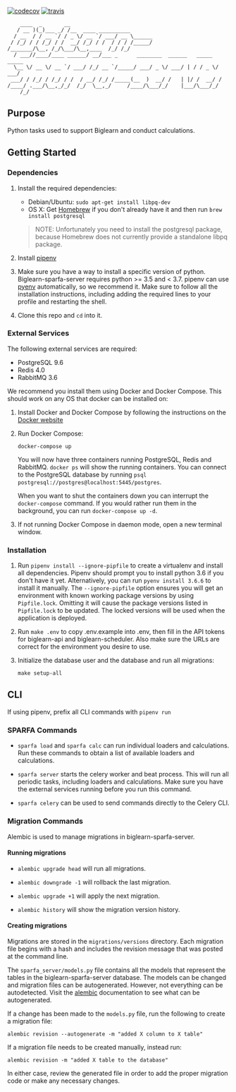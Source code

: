 [![codecov](https://codecov.io/gh/openstax/biglearn-sparfa-server/branch/master/graph/badge.svg)](https://codecov.io/gh/openstax/biglearn-sparfa-server)
[![travis](https://travis-ci.org/openstax/biglearn-sparfa-server.svg?branch=master)](https://travis-ci.org/openstax/biglearn-sparfa-server)

        ____  _       __
       / __ )(_)___ _/ /__  ____ __________
      / __  / / __ `/ / _ \/ __ `/ ___/ __ \______
     / /_/ / / /_/ / /  __/ /_/ / /  / / / /_____/
    /_______/\__, /_/\___/\__,____  /_/ /_/
      / ___//____/____ ______/ __/___ _      ________  ______   _____  _____
      \__ \/ __ \/ __ `/ ___/ /_/ __ `/_____/ ___/ _ \/ ___/ | / / _ \/ ___/
     ___/ / /_/ / /_/ / /  / __/ /_/ /_____(__  )  __/ /   | |/ /  __/ /
    /____/ .___/\__,_/_/  /_/  \__,_/     /____/\___/_/    |___/\___/_/
        /_/

## Purpose

Python tasks used to support Biglearn and conduct calculations.

## Getting Started

### Dependencies

1.  Install the required dependencies:

    - Debian/Ubuntu: `sudo apt-get install libpq-dev`
    - OS X: Get [Homebrew](https://brew.sh/) if you don't already have it
            and then run `brew install postgresql`

    > NOTE: Unfortunately you need to install the postgresql package,
            because Homebrew does not currently provide a standalone libpq package.

2.  Install [pipenv](https://github.com/pypa/pipenv)

3.  Make sure you have a way to install a specific version of python.
    Biglearn-sparfa-server requires python >= 3.5 and < 3.7.
    pipenv can use [pyenv](https://github.com/pyenv/pyenv) automatically, so we recommend it.
    Make sure to follow all the installation instructions,
    including adding the required lines to your profile and restarting the shell.

4.  Clone this repo and `cd` into it.

### External Services

The following external services are required:

- PostgreSQL 9.6
- Redis 4.0
- RabbitMQ 3.6

We recommend you install them using Docker and Docker Compose.
This should work on any OS that docker can be installed on:

1.  Install Docker and Docker Compose by following the instructions on the
    [Docker website](https://docs.docker.com/compose/install/)

2.  Run Docker Compose:

    `docker-compose up`

    You will now have three containers running PostgreSQL, Redis and RabbitMQ.
    `docker ps` will show the running containers.
    You can connect to the PostgreSQL database by running
    `psql postgresql://postgres@localhost:5445/postgres`.

    When you want to shut the containers down you can interrupt the `docker-compose` command.
    If you would rather run them in the background, you can run `docker-compose up -d`.

3.  If not running Docker Compose in daemon mode, open a new terminal window.

### Installation

1.  Run `pipenv install --ignore-pipfile` to create a virtualenv and install all dependencies.
    Pipenv should prompt you to install python 3.6 if you don't have it yet.
    Alternatively, you can run `pyenv install 3.6.6` to install it manually.
    The `--ignore-pipfile` option ensures you will get an environment
    with known working package versions by using `Pipfile.lock`.
    Omitting it will cause the package versions listed in `Pipfile.lock` to be updated.
    The locked versions will be used when the application is deployed.

2.  Run `make .env` to copy .env.example into .env, then fill in
    the API tokens for biglearn-api and biglearn-scheduler.
    Also make sure the URLs are correct for the environment you desire to use.

3.  Initialize the database user and the database and run all migrations:

    `make setup-all`

## CLI

If using pipenv, prefix all CLI commands with `pipenv run`

### SPARFA Commands

- `sparfa load` and `sparfa calc` can run individual loaders and calculations.
  Run these commands to obtain a list of available loaders and calculations.

- `sparfa server` starts the celery worker and beat process.
  This will run all periodic tasks, including loaders and calculations.
  Make sure you have the external services running before you run this command.

- `sparfa celery` can be used to send commands directly to the Celery CLI.

### Migration Commands

Alembic is used to manage migrations in biglearn-sparfa-server.

#### Running migrations

- `alembic upgrade head` will run all migrations.

- `alembic downgrade -1` will rollback the last migration.

- `alembic upgrade +1` will apply the next migration.

- `alembic history` will show the migration version history.

#### Creating migrations

Migrations are stored in the `migrations/versions` directory.
Each migration file begins with a hash and includes the
revision message that was posted at the command line.

The `sparfa_server/models.py` file contains all the models that represent
the tables in the biglearn-sparfa-server database.
The models can be changed and migration files can be autogenerated.
However, not everything can be autodetected.
Visit the
[alembic](http://alembic.zzzcomputing.com/en/latest/autogenerate.html#what-does-autogenerate-detect-and-what-does-it-not-detect)
documentation to see what can be autogenerated.

If a change has been made to the `models.py` file, run the following to create a migration file:

`alembic revision --autogenerate -m "added X column to X table"`

If a migration file needs to be created manually, instead run:

`alembic revision -m "added X table to the database"`

In either case, review the generated file in order to
add the proper migration code or make any necessary changes.
